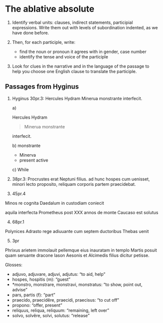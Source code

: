 # The ablative absolute

1. Identify verbal units: clauses, indirect statements, participial expressions. Write them out with levels of subordination indented, as we have done before.

2. Then, for each participle, write:
   - find the noun or pronoun it agrees with in gender, case number
   - identify the tense and voice of the participle

3. Look for clues in the narrative and in the language of the passage to help you choose one English clause to translate the participle.

## Passages from Hyginus

1. Hyginus 30pr.3: Hercules Hydram Minerua monstrante interfecit.

   a)
   
   Hercules Hydram 
   
   > Minerua monstrante 
      
   interfecit.
      
   b) monstrante
      - Minerva
      - present active

   c) While

2. 38pr.3: Procrustes erat Neptuni filius. ad hunc hospes cum uenisset, minori lecto proposito, reliquam corporis partem praecidebat.

3. 45pr.4

Minos re cognita Daedalum in custodiam coniecit

aquila interfecta Prometheus post ⅩⅩⅩ annos de monte Caucaso est solutus

4. 68pr.1

Polynices Adrasto rege adiuuante cum septem ductoribus Thebas uenit

5. 3pr

Phrixus arietem immolauit pellemque eius inauratam in templo Martis posuit quam seruante dracone Iason Aesonis et Alcimedis filius dicitur petisse.

Glosses:

- adjuvo, adjuvare, adjuvi, adjutus: “to aid, help”
- hospes, hospitis (m): “guest”
- *monstro, monstrare, monstravi, monstratus: “to show, point out, advise”
- pars, partis (f): “part”
- praecido, praecidĕre, praecidi, praecisus: “to cut off”
- propono: “offer, present”
- reliquus, reliqua, reliquum: “remaining, left over”
- solvo, solvĕre, solvi, solutus: “release”

